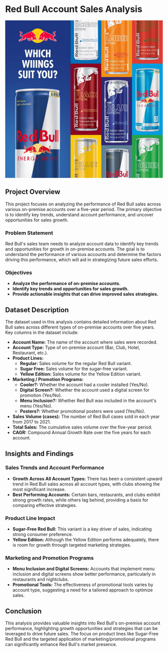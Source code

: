 # Red Bull Account Sales Analysis

![Red Bull Energy Drinks](https://github.com/Abhishek7574/RedBull_sales_analysis/blob/00ed7192254cff9e2db01867e9300f8a3e9bb59e/redbull.jpg)


## Project Overview

This project focuses on analyzing the performance of Red Bull sales across various on-premise accounts over a five-year period. The primary objective is to identify key trends, understand account performance, and uncover opportunities for sales growth.

### Problem Statement

Red Bull's sales team needs to analyze account data to identify key trends and opportunities for growth in on-premise accounts. The goal is to understand the performance of various accounts and determine the factors driving this performance, which will aid in strategizing future sales efforts.

### Objectives

- **Analyze the performance of on-premise accounts.**
- **Identify key trends and opportunities for sales growth.**
- **Provide actionable insights that can drive improved sales strategies.**

## Dataset Description

The dataset used in this analysis contains detailed information about Red Bull sales across different types of on-premise accounts over five years. Key columns in the dataset include:

- **Account Name:** The name of the account where sales were recorded.
- **Account Type:** Type of on-premise account (Bar, Club, Hotel, Restaurant, etc.).
- **Product Lines:**
  - **Regular:** Sales volume for the regular Red Bull variant.
  - **Sugar Free:** Sales volume for the sugar-free variant.
  - **Yellow Edition:** Sales volume for the Yellow Edition variant.
- **Marketing / Promotion Programs:**
  - **Cooler?:** Whether the account had a cooler installed (Yes/No).
  - **Digital Screen?:** Whether the account used a digital screen for promotion (Yes/No).
  - **Menu Inclusion?:** Whether Red Bull was included in the account's menu (Yes/No).
  - **Posters?:** Whether promotional posters were used (Yes/No).
- **Sales Volume (cases):** The number of Red Bull cases sold in each year from 2017 to 2021.
- **Total Sales:** The cumulative sales volume over the five-year period.
- **CAGR:** Compound Annual Growth Rate over the five years for each account.

## Insights and Findings

### Sales Trends and Account Performance
- **Growth Across All Account Types:** There has been a consistent upward trend in Red Bull sales across all account types, with clubs showing the most significant increase.
- **Best Performing Accounts:** Certain bars, restaurants, and clubs exhibit strong growth rates, while others lag behind, providing a basis for comparing effective strategies.

### Product Line Impact
- **Sugar-Free Red Bull:** This variant is a key driver of sales, indicating strong consumer preference.
- **Yellow Edition:** Although the Yellow Edition performs adequately, there is room for growth through targeted marketing strategies.

### Marketing and Promotion Programs
- **Menu Inclusion and Digital Screens:** Accounts that implement menu inclusion and digital screens show better performance, particularly in restaurants and nightclubs.
- **Promotional Tools:** The effectiveness of promotional tools varies by account type, suggesting a need for a tailored approach to optimize sales.

## Conclusion

This analysis provides valuable insights into Red Bull's on-premise account performance, highlighting growth opportunities and strategies that can be leveraged to drive future sales. The focus on product lines like Sugar-Free Red Bull and the targeted application of marketing/promotional programs can significantly enhance Red Bull's market presence.

